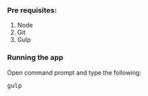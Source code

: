 <h3>Pre requisites:</h3>
<ol>
    <li>Node</li>
    <li>Git</li>
    <li>Gulp</li>
</ol>

<h3>Running the app</h3>
Open command prompt and type the following:
<pre>gulp</pre>